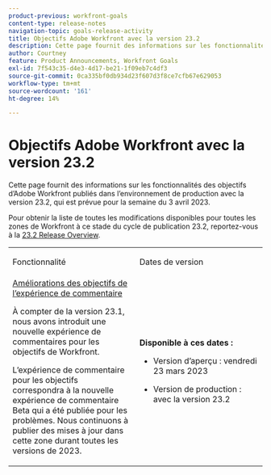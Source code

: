 ```yaml
---
product-previous: workfront-goals
content-type: release-notes
navigation-topic: goals-release-activity
title: Objectifs Adobe Workfront avec la version 23.2
description: Cette page fournit des informations sur les fonctionnalités des objectifs Adobe Workfront dans la nouvelle expérience Adobe Workfront publiée dans l’environnement de production avec la version 23.2.
author: Courtney
feature: Product Announcements, Workfront Goals
exl-id: 7f543c35-d4e3-4d17-be21-1f09eb7c4df3
source-git-commit: 0ca335bf0db934d23f607d3f8ce7cfb67e629053
workflow-type: tm+mt
source-wordcount: '161'
ht-degree: 14%

---
```


# Objectifs Adobe Workfront avec la version 23.2

Cette page fournit des informations sur les fonctionnalités des objectifs d’Adobe Workfront publiés dans l’environnement de production avec la version 23.2, qui est prévue pour la semaine du 3 avril 2023.

Pour obtenir la liste de toutes les modifications disponibles pour toutes les zones de Workfront à ce stade du cycle de publication 23.2, reportez-vous à la [23.2 Release Overview](/help/quicksilver/product-announcements/product-releases/23.2-release-activity/23-2-release-overview.md).

<table>
            <col style="width: 50%;" />
            <col style="width: 50%;" />
            <tbody>
                <tr>
                    <td>
                        <p><span class="bold">Fonctionnalité</span>
                        </p>
                    </td>
                    <td>
                        <p><span class="bold">Dates de version</span>
                        </p>
                    </td>
                </tr>
                <tr>
                    <td>
                        <a href="/help/quicksilver/product-announcements/product-releases/goals-release-activity/goals-23-2-release/goals-march.md">Améliorations des objectifs de l’expérience de commentaire</a></p>
                        <p>À compter de la version 23.1, nous avons introduit une nouvelle expérience de commentaires pour les objectifs de Workfront.</p>
                        <p>L’expérience de commentaire pour les objectifs correspondra à la nouvelle expérience de commentaire Beta qui a été publiée pour les problèmes. Nous continuons à publier des mises à jour dans cette zone durant toutes les versions de 2023. </p>
                    </td>
                    <td><p><b>Disponible à ces dates :</b></p>
                     <p>
                        </p>
                        <ul>
                            <li>
                                <p>Version d’aperçu : vendredi 23 mars 2023<br /></p>
                            </li>
                            <li>
                                <p>Version de production : avec la version 23.2</p>
                            </li>
                        </ul>
                    </td>
                </tr>
            </tbody>
        </table>
